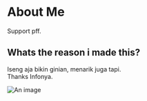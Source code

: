 # About Me

Support pff.

## Whats the reason i made this?

Iseng aja bikin ginian, menarik juga tapi.<br>
Thanks Infonya.

![An image](/images/logo.jpg)
